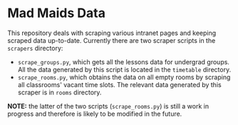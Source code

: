 # Mad Maids Data

This repository deals with scraping various intranet pages and keeping scraped data up-to-date.
Currently there are two scraper scripts in the `scrapers` directory:
- `scrape_groups.py`, which gets all the lessons data for undergrad groups. All the data generated by this script is located in the `timetable` directory.
- `scrape_rooms.py`, which obtains the data on all empty rooms by scraping all classrooms' vacant time slots. The relevant data generated by this scraper is in `rooms` directory.

**NOTE:** the latter of the two scripts (`scrape_rooms.py`) is still a work in progress and therefore is likely to be modified in the future.
